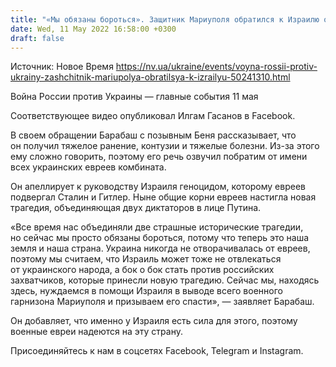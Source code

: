 ```yaml
---
title: "«Мы обязаны бороться». Защитник Мариуполя обратился к Израилю от имени всех евреев на Азовстали"
date: Wed, 11 May 2022 16:58:00 +0300
draft: false
---
```

Источник: Новое Время https://nv.ua/ukraine/events/voyna-rossii-protiv-ukrainy-zashchitnik-mariupolya-obratilsya-k-izrailyu-50241310.html


Война России против Украины — главные события 11 мая

 Соответствующее видео опубликовал Илгам Гасанов в Facebook.

В своем обращении Барабаш с позывным Беня рассказывает, что он получил тяжелое ранение, контузии и тяжелые болезни. Из-за этого ему сложно говорить, поэтому его речь озвучил побратим от имени всех украинских евреев комбината.

Он апеллирует к руководству Израиля геноцидом, которому евреев подвергал Сталин и Гитлер. Ныне общие корни евреев настигла новая трагедия, объединяющая двух диктаторов в лице Путина.

«Все время нас объединяли две страшные исторические трагедии, но сейчас мы просто обязаны бороться, потому что теперь это наша земля и наша страна. Украина никогда не отворачивалась от евреев, поэтому мы считаем, что Израиль может тоже не отвлекаться от украинского народа, а бок о бок стать против российских захватчиков, которые принесли новую трагедию. Сейчас мы, находясь здесь, нуждаемся в помощи Израиля в выводе всего военного гарнизона Мариуполя и призываем его спасти», — заявляет Барабаш.

Он добавляет, что именно у Израиля есть сила для этого, поэтому военные евреи надеются на эту страну.

Присоединяйтесь к нам в соцсетях Facebook, Telegram и Instagram.
